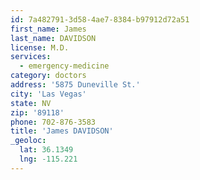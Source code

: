 ```yaml
---
id: 7a482791-3d58-4ae7-8384-b97912d72a51
first_name: James
last_name: DAVIDSON
license: M.D.
services:
  - emergency-medicine
category: doctors
address: '5875 Duneville St.'
city: 'Las Vegas'
state: NV
zip: '89118'
phone: 702-876-3583
title: 'James DAVIDSON'
_geoloc:
  lat: 36.1349
  lng: -115.221
---
```

